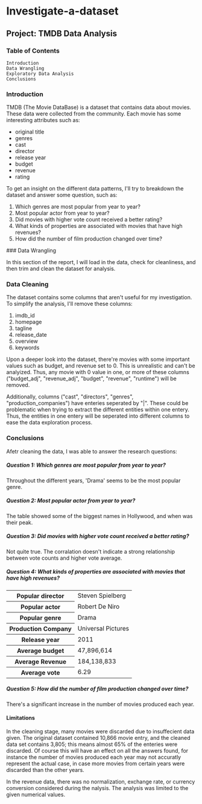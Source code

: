 # Investigate-a-dataset

## Project: TMDB Data Analysis
### Table of Contents

    Introduction
    Data Wrangling
    Exploratory Data Analysis
    Conclusions

### Introduction

TMDB (The Movie DataBase) is a dataset that contains data about movies. These data were collected from the community. Each movie has some interesting attributes such as:
<ul>
    <li>original title
    <li>genres
    <li>cast
    <li>director
    <li>release year
    <li>budget
    <li>revenue
    <li>rating
</ul>
To get an insight on the different data patterns, I'll try to breakdown the dataset and answer some question, such as:
<ol>
    <li>Which genres are most popular from year to year?
    <li>Most popular actor from year to year?
    <li>Did movies with higher vote count received a better rating?
    <li>What kinds of properties are associated with movies that have high revenues?
    <li>How did the number of film production changed over time?
</ol>
### Data Wrangling

In this section of the report, I will load in the data, check for cleanliness, and then trim and clean the dataset for analysis.


### Data Cleaning

The dataset contains some columns that aren't useful for my investigation. To simplify the analysis, I'll remove these columns:

1. imdb_id
2. homepage
3. tagline
4. release_date
5. overview
6. keywords



Upon a deeper look into the dataset, there're movies with some important values such as budget, and revenue set to 0. This is unrealistic and can't be analyized. Thus, any movie with 0 value in one, or more of these columns ("budget_adj", "revenue_adj", "budget", "revenue", "runtime") will be removed.

Additionally, columns ("cast", "directors", "genres", "production_companies") have enteries seperated by "|". These could be problematic when trying to extract the different entities within one entery. Thus, the entities in one entery will be seperated into different columns to ease the data exploration process.


### Conclusions

Afetr cleaning the data, I was able to answer the research questions:
##### Question 1: Which genres are most popular from year to year?

Throughout the different years, 'Drama' seems to be the most popular genre.
##### Question 2: Most popular actor from year to year?

The table showed some of the biggest names in Hollywood, and when was their peak.
##### Question 3: Did movies with higher vote count received a better rating?

Not quite true. The corralation doesn't indicate a strong relationship between vote counts and higher vote average.
##### Question 4: What kinds of properties are associated with movies that have high revenues?
<table>
    <tr><th>Popular director</th> 	<td>Steven Spielberg</td></tr>
    <tr><th>Popular actor</th> 	<td>Robert De Niro</td></tr>
    <tr><th>Popular genre</th> 	<td>Drama</td></tr>
    <tr><th>Production Company</th> 	<td>Universal Pictures</td></tr>
    <tr><th>Release year</th> 	<td>2011</td></tr>
    <tr><th>Average budget</th> 	<td>47,896,614</td></tr>
    <tr><th>Average Revenue</th> 	<td>184,138,833</td></tr>
    <tr><th>Average vote</th> 	<td>6.29</td></tr>
</table>

##### Question 5: How did the number of film production changed over time?

There's a significant increase in the number of movies produced each year.
#### Limitations

In the cleaning stage, many movies were discarded due to insuffecient data given. The original dataset contained 10,866 movie entry, and the cleaned data set contains 3,805; this means almost 65% of the enteries were discarded. Of course this will have an effect on all the answers found, for instance the number of movies produced each year may not accuratly represent the actual case, in case more movies from certain years were discarded than the other years.

In the revenue data, there was no normalization, exchange rate, or currency conversion considered during the nalysis. The analysis was limited to the given numerical values.


